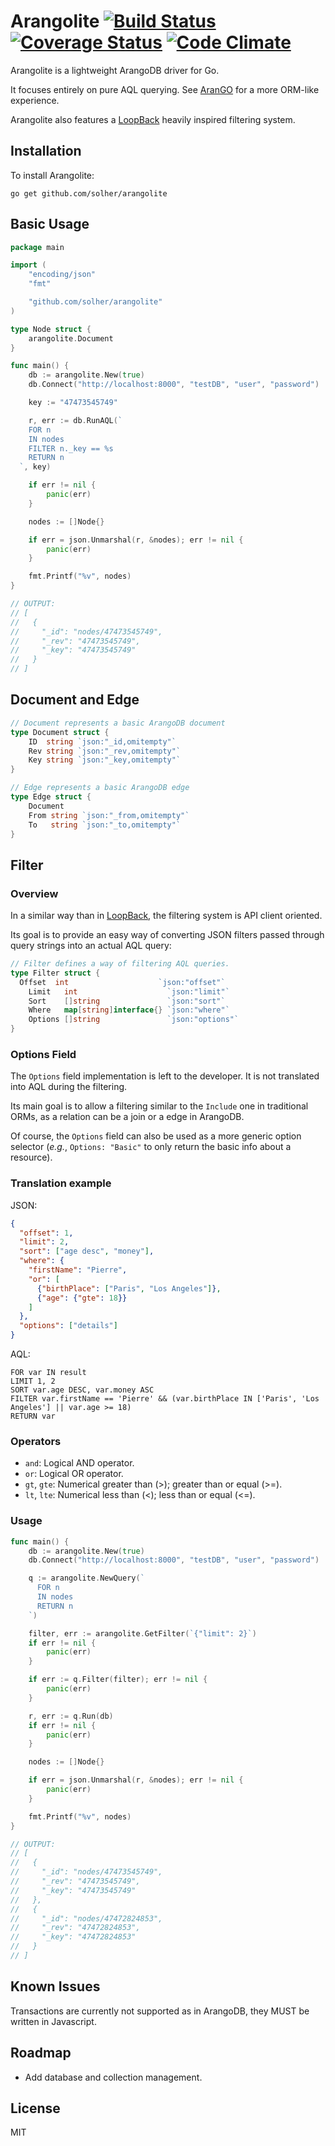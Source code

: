 # Arangolite [![Build Status](https://travis-ci.org/solher/arangolite.svg)](https://travis-ci.org/solher/arangolite) [![Coverage Status](https://coveralls.io/repos/solher/arangolite/badge.svg?branch=master&service=github)](https://coveralls.io/github/solher/arangolite?branch=master) [![Code Climate](https://codeclimate.com/github/solher/arangolite/badges/gpa.svg)](https://codeclimate.com/github/solher/arangolite)

Arangolite is a lightweight ArangoDB driver for Go.

It focuses entirely on pure AQL querying. See [AranGO](https://github.com/diegogub/aranGO) for a more ORM-like experience.

Arangolite also features a [LoopBack](http://loopback.io/) heavily inspired filtering system.

## Installation

To install Arangolite:

    go get github.com/solher/arangolite

## Basic Usage

```go
package main

import (
	"encoding/json"
	"fmt"

	"github.com/solher/arangolite"
)

type Node struct {
	arangolite.Document
}

func main() {
	db := arangolite.New(true)
	db.Connect("http://localhost:8000", "testDB", "user", "password")

	key := "47473545749"

	r, err := db.RunAQL(`
    FOR n
    IN nodes
    FILTER n._key == %s
    RETURN n
  `, key)

	if err != nil {
		panic(err)
	}

	nodes := []Node{}

	if err = json.Unmarshal(r, &nodes); err != nil {
		panic(err)
	}

	fmt.Printf("%v", nodes)
}

// OUTPUT:
// [
//   {
//     "_id": "nodes/47473545749",
//     "_rev": "47473545749",
//     "_key": "47473545749"
//   }
// ]
```

## Document and Edge

```go
// Document represents a basic ArangoDB document
type Document struct {
	ID  string `json:"_id,omitempty"`
	Rev string `json:"_rev,omitempty"`
	Key string `json:"_key,omitempty"`
}

// Edge represents a basic ArangoDB edge
type Edge struct {
	Document
	From string `json:"_from,omitempty"`
	To   string `json:"_to,omitempty"`
}
```

## Filter
### Overview

In a similar way than in [LoopBack](http://loopback.io/), the filtering system is API client oriented.

Its goal is to provide an easy way of converting JSON filters passed through query strings into an actual AQL query:

```go
// Filter defines a way of filtering AQL queries.
type Filter struct {
  Offset  int                    `json:"offset"`
	Limit   int                    `json:"limit"`
	Sort    []string               `json:"sort"`
	Where   map[string]interface{} `json:"where"`
	Options []string               `json:"options"`
}
```

### Options Field

The `Options` field implementation is left to the developer.
It is not translated into AQL during the filtering.

Its main goal is to allow a filtering similar to the `Include` one in traditional ORMs, as a relation can be a join or a edge in ArangoDB.

Of course, the `Options` field can also be used as a more generic option selector (*e.g.*, `Options: "Basic"` to only return the basic info about a resource).

### Translation example

JSON:
```json
{
  "offset": 1,
  "limit": 2,
  "sort": ["age desc", "money"],
  "where": {
    "firstName": "Pierre",
    "or": [
      {"birthPlace": ["Paris", "Los Angeles"]},
      {"age": {"gte": 18}}
    ]
  },
  "options": ["details"]
}
```

AQL:
```
FOR var IN result
LIMIT 1, 2
SORT var.age DESC, var.money ASC
FILTER var.firstName == 'Pierre' && (var.birthPlace IN ['Paris', 'Los Angeles'] || var.age >= 18)
RETURN var
```

### Operators

- `and`: Logical AND operator.
- `or`: Logical OR operator.
- `gt`, `gte`: Numerical greater than (>); greater than or equal (>=).
- `lt`, `lte`: Numerical less than (<); less than or equal (<=).

### Usage

```go
func main() {
	db := arangolite.New(true)
	db.Connect("http://localhost:8000", "testDB", "user", "password")

	q := arangolite.NewQuery(`
      FOR n
      IN nodes
      RETURN n
    `)

	filter, err := arangolite.GetFilter(`{"limit": 2}`)
	if err != nil {
		panic(err)
	}

	if err := q.Filter(filter); err != nil {
		panic(err)
	}

	r, err := q.Run(db)
	if err != nil {
		panic(err)
	}

	nodes := []Node{}

	if err = json.Unmarshal(r, &nodes); err != nil {
		panic(err)
	}

	fmt.Printf("%v", nodes)
}

// OUTPUT:
// [
//   {
//     "_id": "nodes/47473545749",
//     "_rev": "47473545749",
//     "_key": "47473545749"
//   },
//   {
//     "_id": "nodes/47472824853",
//     "_rev": "47472824853",
//     "_key": "47472824853"
//   }
// ]
```

## Known Issues

Transactions are currently not supported as in ArangoDB, they MUST be written in Javascript.

## Roadmap

- Add database and collection management.

## License

MIT
